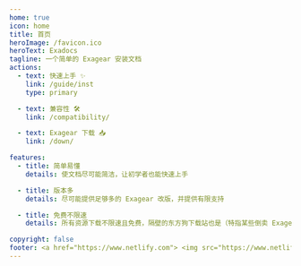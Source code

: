 ```yaml
---
home: true
icon: home
title: 首页
heroImage: /favicon.ico
heroText: Exadocs
tagline: 一个简单的 Exagear 安装文档
actions:
  - text: 快速上手 ✨
    link: /guide/inst
    type: primary

  - text: 兼容性 🛠️
    link: /compatibility/

  - text: Exagear 下载 📥
    link: /down/

features:
  - title: 简单易懂
    details: 使文档尽可能简洁，让初学者也能快速上手

  - title: 版本多
    details: 尽可能提供足够多的 Exagear 改版，并提供有限支持

  - title: 免费不限速
    details: 所有资源下载不限速且免费，隔壁的东方狗下载站也是（特指某些倒卖 Exagear 改版的人）

copyright: false
footer: <a href="https://www.netlify.com"> <img src="https://www.netlify.com/v3/img/components/netlify-color-bg.svg" alt="Deploys by Netlify" /> </a> <div>MIT Licensed | Copyright © 2022 MrLiu646</div>
---
```

